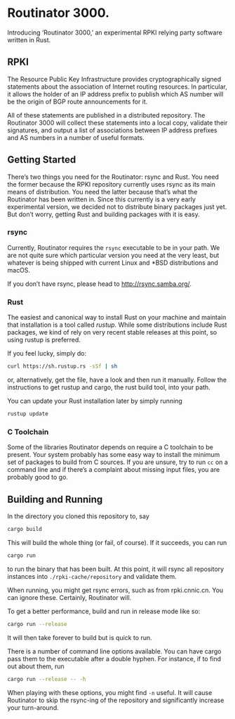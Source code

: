 # Routinator 3000.

Introducing ‘Routinator 3000,’ an experimental RPKI relying party software
written in Rust.


## RPKI

The Resource Public Key Infrastructure provides cryptographically signed
statements about the association of Internet routing resources. In
particular, it allows the holder of an IP address prefix to publish which
AS number will be the origin of BGP route announcements for it.

All of these statements are published in a distributed repository. The
Routinator 3000 will collect these statements into a local copy, validate
their signatures, and output a list of associations between IP address
prefixes and AS numbers in a number of useful formats.


## Getting Started

There’s two things you need for the Routinator: rsync and Rust. You need
the former because the RPKI repository currently uses rsync as its main
means of distribution. You need the latter because that’s what the
Routinator has been written in. Since this currently is a very early
experimental version, we decided not to distribute binary packages just
yet. But don’t worry, getting Rust and building packages with it is easy.


### rsync

Currently, Routinator requires the `rsync` executable to be in your path.
We are not quite sure which particular version you need at the very least,
but whatever is being shipped with current Linux and \*BSD distributions
and macOS.

If you don’t have rsync, please head to http://rsync.samba.org/.


### Rust

The easiest and canonical way to install Rust on your machine and maintain
that installation is a tool called *rustup.* While some distributions
include Rust packages, we kind of rely on very recent stable releases at
this point, so using rustup is preferred.

If you feel lucky, simply do:

```bash
curl https://sh.rustup.rs -sSf | sh
```

or, alternatively, get the file, have a look and then run it manually.
Follow the instructions to get rustup and cargo, the rust build tool, into
your path.

You can update your Rust installation later by simply running

```bash
rustup update
```


### C Toolchain

Some of the libraries Routinator depends on require a C toolchain to be
present. Your system probably has some easy way to install the minimum
set of packages to build from C sources. If you are unsure, try to run
`cc` on a command line and if there’s a complaint about missing input
files, you are probably good to go.


## Building and Running

In the directory you cloned this repository to, say

```bash
cargo build
```

This will build the whole thing (or fail, of course). If it succeeds, you
can run

```bash
cargo run
```

to run the binary that has been built. At this point, it will rsync all
repository instances into `./rpki-cache/repository` and validate them.

When running, you might get rsync errors, such as from rpki.cnnic.cn.
You can ignore these. Certainly, Routinator will.

To get a better performance, build and run in release mode like so:

```bash
cargo run --release
```

It will then take forever to build but is quick to run.

There is a number of command line options available. You can have cargo pass
them to the executable after a double hyphen. For instance, if to find out
about them, run

```bash
cargo run --release -- -h
```

When playing with these options, you might find `-n` useful. It will
cause Routinator to skip the rsync-ing of the repository and significantly
increase your turn-around.

